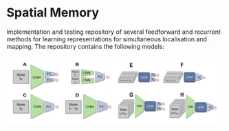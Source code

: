 # Spatial Memory

Implementation and testing repository of several feedforward and recurrent methods for learning representations for simultaneous localisation and mapping. The repository contains the following models:

![alt text](img/models.png "Title")
